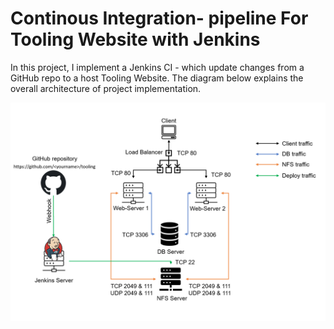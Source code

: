 # Continous Integration- pipeline For Tooling Website with Jenkins

In this project, I implement a Jenkins CI - which update changes from a GitHub repo to a host Tooling Website.
The diagram below explains the overall architecture of project implementation.

![image](./images/a.png)

